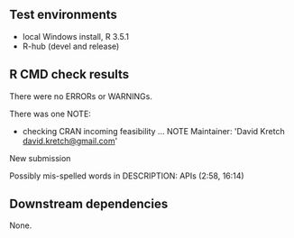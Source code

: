 ## Test environments
* local Windows install, R 3.5.1
* R-hub (devel and release)

## R CMD check results

There were no ERRORs or WARNINGs.

There was one NOTE:

* checking CRAN incoming feasibility ... NOTE
Maintainer: 'David Kretch <david.kretch@gmail.com>'

New submission

Possibly mis-spelled words in DESCRIPTION:
  APIs (2:58, 16:14)

## Downstream dependencies

None.
